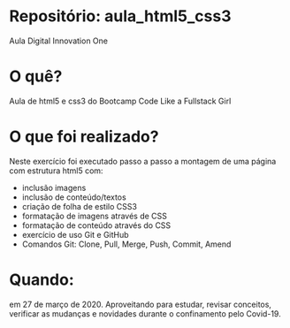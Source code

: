 # Repositório: aula_html5_css3
Aula Digital Innovation One

# O quê?
Aula de html5 e css3 do Bootcamp Code Like a Fullstack Girl

# O que foi realizado?
Neste exercício foi executado passo a passo a montagem de uma página com estrutura html5 com:
- inclusão imagens
- inclusão de conteúdo/textos
- criação de folha de estilo CSS3
- formatação de imagens através de CSS
- formatação de conteúdo através do CSS
- exercício de uso Git e GitHub
- Comandos Git: Clone, Pull, Merge, Push, Commit, Amend

# Quando: 
em 27 de março de 2020. 
Aproveitando para estudar, revisar conceitos, verificar as mudanças e novidades durante o confinamento pelo Covid-19.




